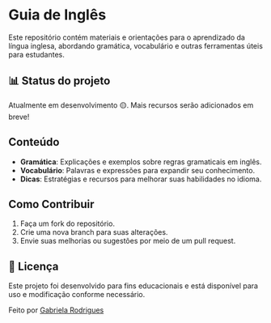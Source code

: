 # Guia de Inglês

Este repositório contém materiais e orientações para o aprendizado da língua inglesa, abordando gramática, vocabulário e outras ferramentas úteis para estudantes.

## 📊 Status do projeto

Atualmente em desenvolvimento 🟡. Mais recursos serão adicionados em breve!

## Conteúdo

- **Gramática**: Explicações e exemplos sobre regras gramaticais em inglês.
- **Vocabulário**: Palavras e expressões para expandir seu conhecimento.
- **Dicas**: Estratégias e recursos para melhorar suas habilidades no idioma.

## Como Contribuir

1. Faça um fork do repositório.
2. Crie uma nova branch para suas alterações.
3. Envie suas melhorias ou sugestões por meio de um pull request.

## 📝 Licença
   Este projeto foi desenvolvido para fins educacionais e está disponível para uso e modificação conforme necessário.

   Feito por [Gabriela Rodrigues](https://github.com/Agbl09)

